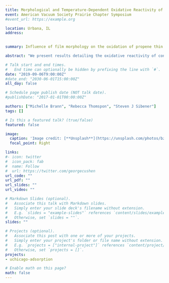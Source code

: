 ```yaml
---
title: Morphological and Temperature-Dependent Oxidative Reactivity of Propene Thin Films (Poster)
event: American Vacuum Society Prairie Chapter Symposium
#event_url: https://example.org

location: Urbana, IL
address:
 

summary: Influence of film morphology on the oxidation of propene thin films

abstract: "We present results detailing the oxidative reactivity of condensed propene films with particular interest towards epoxidation product formation. These studies were conducted in a state-of-the-art ultra-high vacuum gas-surface chamber equipped for operation involving cryogenic substrate temperatures. After exposing propene films to a supersonic beam of ground state atomic oxygen, O(<sup>3</sup>P) generated from a radio frequency plasma source, RAIR spectra confirm significant propene reactivity towards a variety of products including the propylene oxide, as well as propanal and a small amount of acetone. These products differ greatly from the gas phase products (methyl and vinoxyl radicals, ethylene, and formaldehyde) since in the condensed phase, the excess energy can be dissipated by additional propene molecules on the surface so that adduct products dominate. Although the initial linear reactivity is independent of film thickness for films up to 30 ML, the amount of propanal and propylene oxide produced eventually plateaus at an amount proportional to the amount of propene starting material. Additionally, by exploring initial reaction rates at surface temperatures ranging from 44 K to 59 K, we are able to elucidate the activation energy for the reaction. Our calculated/observed activation energy (0.5 kcal mol-1) closely matches those reported in gas phase studies of the same system. We also note that propene crystallinity is important for reactivity as only the surface layers of amorphous propene react due to limited oxygen diffusion into the bulk film. Film composition might be able to explain slower initial rates as well as how O(<sup>3</sup>P) is unable to fully erode thicker films. Overall, this work provides fundamental mechanistic insight into the diffusion and reactivity of ground state atomic oxygen in condensed films of small, unsaturated hydrocarbons which we hope to extend to probe sterically/geometry constrained olefins reactions."

# Talk start and end times.
#   End time can optionally be hidden by prefixing the line with `#`.
date: "2019-09-06T9:00:00Z"
#date_end: "2030-06-01T15:00:00Z"
all_day: false

# Schedule page publish date (NOT talk date).
#publishDate: "2017-01-01T00:00:00Z"

authors: ["Michelle Brann", "Rebecca Thomspon", "Steven J Sibener"]
tags: []

# Is this a featured talk? (true/false)
featured: false

image:
  caption: 'Image credit: [**Unsplash**](https://unsplash.com/photos/bzdhc5b3Bxs)'
  focal_point: Right

links:
#- icon: twitter
#  icon_pack: fab
#  name: Follow
#  url: https://twitter.com/georgecushen
url_code: ""
url_pdf: ""
url_slides: ""
url_video: ""

# Markdown Slides (optional).
#   Associate this talk with Markdown slides.
#   Simply enter your slide deck's filename without extension.
#   E.g. `slides = "example-slides"` references `content/slides/example-slides.md`.
#   Otherwise, set `slides = ""`.
slides: ""

# Projects (optional).
#   Associate this post with one or more of your projects.
#   Simply enter your project's folder or file name without extension.
#   E.g. `projects = ["internal-project"]` references `content/project/deep-learning/index.md`.
#   Otherwise, set `projects = []`.
projects:
- uchicago-adsorption

# Enable math on this page?
math: false
---
```



